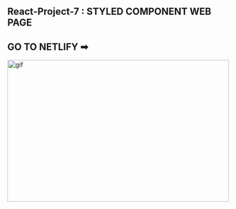 ## React-Project-7 : STYLED COMPONENT WEB PAGE

## GO TO NETLIFY ➡

<p><img align="center" alt="gif" src="./public/images/React-Project-7_Styled-Component-Web-Page.gif" width="500" height="320" /></p>
